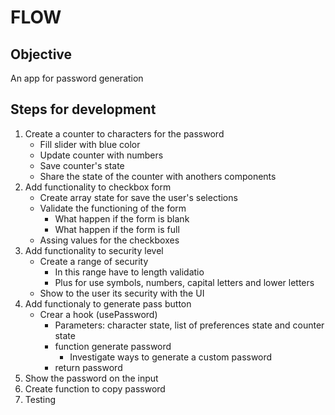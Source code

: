 # FLOW

## Objective

An app for password generation

## Steps for development

1. Create a counter to characters for the password
    * Fill slider with blue color
    * Update counter with numbers
    * Save counter's state
    * Share the state of the counter with anothers components
2. Add functionality to checkbox form
    * Create array state for save the user's selections
    * Validate the functioning of the form
      * What happen if the form is blank
      * What happen if the form is full
    * Assing values for the checkboxes
3. Add functionality to security level
    * Create a range of security
      * In this range have to length validatio
      * Plus for use symbols, numbers, capital letters and lower letters
    * Show to the user its security with the UI
4. Add functionaly to generate pass button
    * Crear a hook (usePassword)
      * Parameters: character state, list of preferences state and counter state
      * function generate password
        * Investigate ways to generate a custom password
      * return password
5. Show the password on the input
6. Create function to copy password
7. Testing
